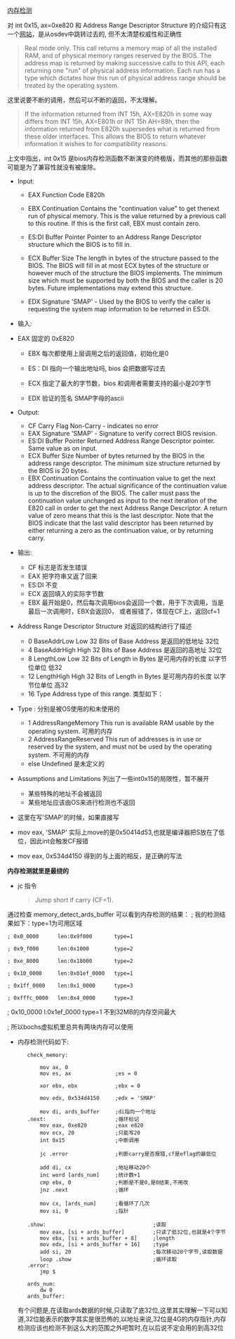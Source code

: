 [内存检测]()


对 int 0x15, ax=0xe820 和 Address Range Descriptor Structure 的介绍只有这一个[网站](http://www.uruk.org/orig-grub/mem64mb.html)，是从osdev中跳转过去的, 但不太清楚权威性和正确性

> Real mode only. This call returns a memory map of all the installed RAM, and of physical memory ranges reserved by the BIOS. The address map is returned by making successive calls to this API, each returning one "run" of physical address information. Each run has a type which dictates how this run of physical address range should be treated by the operating system. 

这里说要不断的调用，然后可以不断的返回，不太理解。

> If the information returned from INT 15h, AX=E820h in some way differs from INT 15h, AX=E801h or INT 15h AH=88h, then the information returned from E820h supersedes what is returned from these older interfaces. This allows the BIOS to return whatever information it wishes to for compatibility reasons.

上文中指出，int 0x15 是bios内存检测函数不断演变的终极版，而其他的那些函数可能是为了兼容性就没有被废除。

+ Input: 
  + EAX	Function Code	E820h
  + EBX	Continuation	Contains the "continuation value" to get thenext run of physical memory.  This is the value returned by a previous call to this routine.  If this is the first call, EBX must contain zero.
  
  + ES:DI	Buffer Pointer	Pointer to an  Address Range Descriptor	structure which the BIOS is to fill in.
  + ECX	Buffer Size	The length in bytes of the structure passed	to the BIOS.  The BIOS will fill in at most ECX bytes of the structure or however much of the structure the BIOS implements.  The minimum size which must be supported by both the BIOS and the caller is 20 bytes.  Future implementations may extend this structure.
  + EDX	Signature	'SMAP' -  Used by the BIOS to verify the caller is requesting the system map
  information to be returned in ES:DI.
	
+ 输入:
 + EAX 固定的 0xE820

    + EBX 每次都使用上层调用之后的返回值，初始化是0
     
    + ES：DI 指向一个输出地址吗, bios 会把数据写过去

    + ECX 指定了最大的字节数，bios 和调用者需要支持的最小是20字节
    
    + EDX 验证的签名 SMAP字母的ascii
      
+ Output:
  + CF Carry Flag   Non-Carry - indicates no error
  + EAX	Signature	'SMAP' - Signature to verify correct BIOS revision.
  + ES:DI Buffer Pointer	Returned Address Range Descriptor pointer. Same value as on input.
  + ECX	Buffer Size	    Number of bytes returned by the BIOS in the address range descriptor.  The minimum size	structure returned by the BIOS is 20 bytes.
  + EBX	Continuation	Contains the continuation value to get the next address descriptor.  The actual significance of the continuation value is up to the discretion of the BIOS.  The caller must pass the continuation value unchanged as input to the next iteration of the E820 call in order to get the next Address Range    Descriptor.  A return value of zero means that this is the last descriptor.  Note that the BIOS indicate that the last valid descriptor has been returned by either returning a zero as the continuation value, or by returning carry.

+ 输出:
  + CF 标志是否发生错误
  + EAX 把字符串又返了回来
  + ES:DI 不变
  + ECX 返回填入的实际字节数
  + EBX 最开始是0，然后每次调用bios会返回一个数，用于下次调用，当是最后一次调用时，EBX会返回0， 或者报错了，体现在CF上，返回cf=1

+ Address Range Descriptor Structure 对返回的结构进行了描述
  + 0	    BaseAddrLow		Low 32 Bits of Base Address  是返回的低地址 32位
  + 4	    BaseAddrHigh	High 32 Bits of Base Address 是返回的高地址 32位
  + 8	    LengthLow		Low 32 Bits of Length in Bytes 是可用内存的长度 以字节位单位 低32
  + 12	  LengthHigh		High 32 Bits of Length in Bytes 是可用内存的长度 以字节位单位 高32
  + 16	  Type		    Address type of  this range.  类型如下：

+  Type : 分别是被OS使用的和未使用的
     + 1       AddressRangeMemory      This run is available RAM usable by the operating system. 可用的内存
     + 2       AddressRangeReserved    This run of addresses is in use or reserved by the system, and must not be used by the operating system. 不可用的内存
     + else    Undefined		           是未定义的
     
+ Assumptions and Limitations 列出了一些int0x15的局限性，暂不展开
    
  + 某些特殊的地址不会被返回
  + 某些地址应该由OS来进行检测也不返回
    
+  这里在写'SMAP'的时候，如果直接写 
 +  mov eax, 'SMAP' 实际上move的是0x50414d53,也就是编译器把S放在了低位，因此int会触发CF报错
 +  mov eax, 0x534d4150 得到的与上面的相反，是正确的写法

**内存检测就里是最绕的**


+ jc 指令  
  > Jump short if carry (CF=1). 


通过检查 memory_detect_ards_buffer 可以看到内存检测的结果：
; 我的检测结果如下：type=1为可用区域

    ; 0x0_0000      len:0x9f000       type=1

    ; 0x9_f000      len:0x1000        type=2

    ; 0xe_8000      len:0x18000       type=2

    ; 0x10_0000     len:0x01ef_0000   type=1

    ; 0x1ff_0000    len:0x1_0000      type=3

    ; 0xfffc_0000   len:0x4_0000      type=3 

; 0x10_0000     l:0x1ef_0000    type=1 不到32MB的内存空间最大

; 所以bochs虚拟机里总共有两块内存可以使用






   + 内存检测代码如下:

            check_memory:

                mov ax, 0
                mov es, ax              ;es = 0

                xor ebx, ebx            ;ebx = 0

                mov edx, 0x534d4150     ;edx = 'SMAP'

                mov di, ards_buffer     ;di指向一个地址
            .next:                      ;循环标记
                mov eax, 0xe820         ;eax e820
                mov ecx, 20             ;只能写20
                int 0x15                ;中断调用

                jc .error               ;判断carry是否报错,cf是eflag的最低位

                add di, cx              ;地址移动20个
                inc word [ards_num]     ;统计数+1
                cmp ebx, 0              ;判断是不是0,是0结束,不用改
                jnz .next               ;循环
            
                mov cx, [ards_num]      ;看循环了几次
                mov si, 0               ;指针
                
            .show:                                  ;读取
                mov eax, [si + ards_buffer]         ;只读了低32位,也就是4个字节
                mov ebx, [si + ards_buffer + 8]     ;length
                mov edx, [si + ards_buffer + 16]    ;type
                add si, 20                          ;每次移动20个字节,读取数据
                loop .show                          ;循环读取
            .error:
                jmp $

            ards_num:
                dw 0
            ards_buffer: 

        有个问题是,在读取ards数据的时候,只读取了底32位,这里其实理解一下可以知道,32位能表示的数字其实是很恐怖的,以地址来说,32位是4G的内存指针,内存检测应该也检测不到这么大的范围之外吧暂时,在以后说不定会用的到高32位


